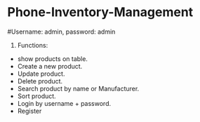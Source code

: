 # Phone-Inventory-Management
#Username: admin, password: admin
1. Functions:
- show products on table.
- Create a new product.
- Update product.
- Delete product.
- Search product by name or Manufacturer.
- Sort product.
- Login by username + password.
- Register
 
